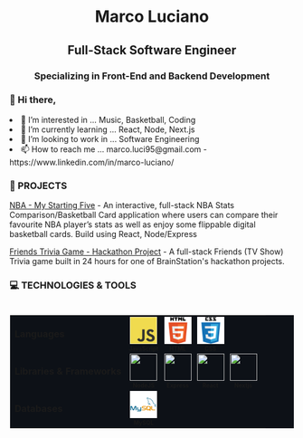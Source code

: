 <h1 align="center">Marco Luciano</h1>

<h2 align="center">Full-Stack Software Engineer</h2>

<h3 align="center">Specializing in Front-End and Backend Development</h3>



<h3><strong>👋 Hi there,</strong></h3>

<p>

<li>👀 I’m interested in ... Music, Basketball, Coding</li>

<li>🌱 I’m currently learning ... React, Node, Next.js</li>

<li>💞️ I’m looking to work in ... Software Engineering</li>

<li>📫 How to reach me ... marco.luci95@gmail.com - https://www.linkedin.com/in/marco-luciano/</li>

</p>

<h3><strong>💾 PROJECTS </strong></h3>

[NBA - My Starting Five](https://github.com/Marco-Luc/nba-my-starting-five) - An interactive, full-stack NBA Stats Comparison/Basketball Card application where users can compare their favourite NBA player’s stats as well as enjoy some flippable digital basketball cards. Build using React, Node/Express

[Friends Trivia Game - Hackathon Project](https://github.com/Marco-Luc/friends-trivia-hackathon) - A full-stack Friends (TV Show) Trivia game built in 24 hours for one of BrainStation's hackathon projects.
</p>

<h3><strong>💻  TECHNOLOGIES & TOOLS</strong</h3>
<br></br>
<table style="border-collapse: collapse; border: 1px solid white; background-color: #0d1117;">
  <tr>
    <td><strong>Languages</strong></td>
    <td align="center" style="font-size: 10px;"><img src="https://raw.githubusercontent.com/devicons/devicon/master/icons/javascript/javascript-original.svg" height="48" width="48"/><br>JavaScript</td>
    <td align="center" style="font-size: 10px;"><img src="https://raw.githubusercontent.com/devicons/devicon/master/icons/html5/html5-original-wordmark.svg" height="48" width="48"/><br>HTML</td>
    <td align="center" style="font-size: 10px;"><img src="https://raw.githubusercontent.com/devicons/devicon/master/icons/css3/css3-original-wordmark.svg" height="48" width="48"/><br>CSS</td>
  </tr>
  <tr>
    <td><strong>Libraries & Frameworks</strong></td>
    <td align="center" style="font-size: 10px;"><img src="https://camo.githubusercontent.com/14e0de191b404ca8fb54668211091293ae668d6f7da765c9fed9e2a105a48785/68747470733a2f2f63646e2e66726565626965737570706c792e636f6d2f6c6f676f732f6c617267652f32782f6e6f64656a732d69636f6e2d6c6f676f2d706e672d7472616e73706172656e742e706e67" height="48" width="48"/><br>NodeJS</td>
    <td align="center" style="font-size: 10px;"><img src="https://camo.githubusercontent.com/2406788a5bdbf3d900427eecd883b5aa64c45435d14239f5eba9a2a08ac8dcd3/68747470733a2f2f6a737572742e6769746875622e696f2f6a61636b732d706f7274666f6c696f2f696d616765732f636f6c6f722d657870726573732d69636f6e2532302831292e706e67" height="48" width="48"/><br>Express</td>
    <td align="center" style="font-size: 10px;"><img src="https://img.icons8.com/office/40/000000/react.png" height="48" width="48"/><br>React</td>
  <td align="center" style="font-size: 10px;"><img src="https://upload.wikimedia.org/wikipedia/commons/8/8e/Nextjs-logo.svg" height="48" width="48"/><br>Nextjs</td>
    <td align="center" style="font-size: 10px;"></tr>
  <tr>
    <td><strong>Databases</strong></td>
    <td align="center" style="font-size: 10px;"><img src="https://raw.githubusercontent.com/devicons/devicon/master/icons/mysql/mysql-original-wordmark.svg" height="48" width="48"/><br>MySQL</td>
  </tr>
</table>

